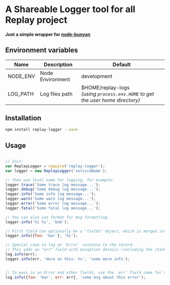 
# A Shareable Logger tool for all Replay project

#### Just a simple wrapper for [node-bunyan](https://github.com/trentm/node-bunyan)


## Environment variables

| Name               | Description        | Default            |
|--------------------|--------------------|--------------------|
| NODE_ENV           | Node Environment   | development        |
| LOG_PATH           | Log files path     | $HOME/replay-logs <br> _(using `process.env.HOME` to get the user home directory)_ |


## Installation

```sh
npm install replay-logger --save
```

## Usage

```js

// Init:
var ReplayLogger = require('replay-logger');
var logger = new ReplayLogger('serviceName');

// then use level name for logging, for example:
logger.trace('Some trace log message...');
logger.debug('Some debug log message...');
logger.info('Some info log message...');
logger.warn('Some warn log message...');
logger.error('Some error log message...');
logger.fatal('Some fatal log message...');

// You can also use format for msg formatting.
logger.info('hi %s', 'bob');

// First field can optionally be a "fields" object, which is merged into the log record.
logger.info({foo: 'bar'}, 'hi');

// Special case to log an `Error` instance to the record.
// This adds an "err" field with exception details (including the stack) and sets "msg" to the exception message.
log.info(err);  
logger.info(err, 'more on this: %s', 'some more info');


// To pass in an Error and other fields, use the `err` field name for the Error instance.
log.info({foo: 'bar', err: err}, 'some msg about this error');

```
